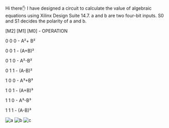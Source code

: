 Hi there✋ I have designed a circuit to calculate the value of algebraic equations using Xilinx Design Suite 14.7.
a and b are two four-bit inputs.
S0 and S1 decides the polarity of a and b.

 [M2]      [M1]       [M0]    -         OPERATION  
 
  0            0                0        -          A²+ B²  
  
  0          0         1        -          (A+B)²  
  
  0          1         0        -          A²-B²   
  
  0          1         1        -          (A-B)²  
  

  1          0         0        -          A³+B³  
  
  1          0         1        -          (A+B)³  
  
  1          1         0        -          A³-B³  
  
  1          1         1        -          (A-B)³  
  
![a](https://user-images.githubusercontent.com/91768976/208586976-fcd3f770-39be-4792-9965-d0b044a38c65.png)
![b](https://user-images.githubusercontent.com/91768976/208586977-bfbf018c-ab90-4abc-abd6-fafdc1f732dd.png)
![c](https://user-images.githubusercontent.com/91768976/208586986-6d62c963-e79b-4bcf-9cda-9b7d26c71345.png)
